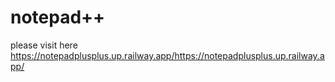 # notepad++

please visit here https://notepadplusplus.up.railway.app/https://notepadplusplus.up.railway.app/
